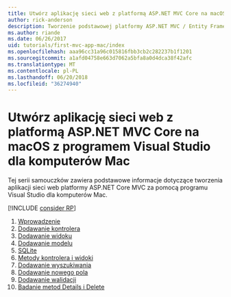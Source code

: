 ```yaml
---
title: Utwórz aplikację sieci web z platformą ASP.NET MVC Core na macOS z programem Visual Studio dla komputerów Mac
author: rick-anderson
description: Tworzenie podstawowej platformy ASP.NET MVC / Entity Framework aplikacji za pomocą programu Visual Studio dla komputerów Mac
ms.author: riande
ms.date: 06/26/2017
uid: tutorials/first-mvc-app-mac/index
ms.openlocfilehash: aaa96cc31a96c015816fbb3cb2c282237b1f1201
ms.sourcegitcommit: a1afd04758e663d7062a5bfa8a0d4dca38f42afc
ms.translationtype: MT
ms.contentlocale: pl-PL
ms.lasthandoff: 06/20/2018
ms.locfileid: "36274940"
---
```

# <a name="create-a-web-app-with-aspnet-core-mvc-on-macos-with-visual-studio-for-mac"></a>Utwórz aplikację sieci web z platformą ASP.NET MVC Core na macOS z programem Visual Studio dla komputerów Mac

Tej serii samouczków zawiera podstawowe informacje dotyczące tworzenia aplikacji sieci web platformy ASP.NET Core MVC za pomocą programu Visual Studio dla komputerów Mac. 

[!INCLUDE [consider RP](../../includes/razor.md)]

1. [Wprowadzenie](xref:tutorials/first-mvc-app-mac/start-mvc)
1. [Dodawanie kontrolera](xref:tutorials/first-mvc-app-mac/adding-controller)
1. [Dodawanie widoku](xref:tutorials/first-mvc-app-mac/adding-view)
1. [Dodawanie modelu](xref:tutorials/first-mvc-app-mac/adding-model)
1. [SQLite](xref:tutorials/first-mvc-app-mac/working-with-sql)
1. [Metody kontrolera i widoki](xref:tutorials/first-mvc-app-mac/controller-methods-views)
1. [Dodawanie wyszukiwania](xref:tutorials/first-mvc-app-mac/search)
1. [Dodawanie nowego pola](xref:tutorials/first-mvc-app-mac/new-field)
1. [Dodawanie walidacji](xref:tutorials/first-mvc-app-mac/validation)
1. [Badanie metod Details i Delete](xref:tutorials/first-mvc-app/details)
